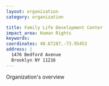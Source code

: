 ```yaml
---
layout: organization
category: organization

title: Family Life Development Center
impact_area: Human Rights
keywords: 
coordinates: 40.67287,-73.95453
address: |
  1476 Bedford Avenue
  Brooklyn NY 11216
---
```

Organization's overview
